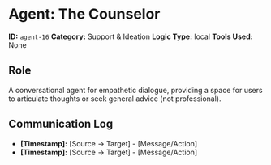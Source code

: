# Agent: The Counselor

**ID:** `agent-16`
**Category:** Support & Ideation
**Logic Type:** local
**Tools Used:** None

## Role

A conversational agent for empathetic dialogue, providing a space for users to articulate thoughts or seek general advice (not professional).

## Communication Log

*   **[Timestamp]:** [Source -> Target] - [Message/Action]
*   **[Timestamp]:** [Source -> Target] - [Message/Action]
